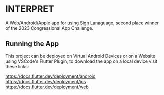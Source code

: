 # INTERPRET

A Web/Android/Apple app for using Sign Lanaguage, second place winner of the 2023 Congressional App Challenge. 

## Running the App

This project can be deployed on Virtual Android Devices or on a Website using VSCode's Flutter Plugin, to download the app on a local device visit these links:

https://docs.flutter.dev/deployment/android
https://docs.flutter.dev/deployment/ios
https://docs.flutter.dev/deployment/web